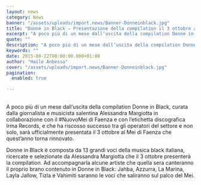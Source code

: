 ```yaml
---
layout: news
category: News
banner: "/assets/uploads/import.news/Banner-Donneinblack.jpg"
title: "Donne in Black – Presentazione della compilation il 3 ottobre al MEI di Faenza"
excerpt: "A poco più di un mese dall’uscita della compilation Donne in Black, curata dalla giornalista e musicista salentina Alessandra Margiotta in collaborazione con il #NuovoMei di Faenza e con l’etichetta discografica Irma Records, e che ha riscosso successo tra gli operatori del settore e non solo, sarà ufficialmente presentata il 3 ottobre al Mei di [&hellip"
quote: ""
description: "A poco più di un mese dall’uscita della compilation Donne in Black, curata dalla giornalista e musicista salentina Alessandra Margiotta in collaborazione con il #NuovoMei di Faenza e con l’etichetta discografica Irma Records, e che ha riscosso successo tra gli operatori del settore e non solo, sarà ufficialmente presentata il 3 ottobre al Mei di [&hellip"
keywords: ""
date: 2015-08-22T00:00:00.000+01:00
author: "Haile Anbessa"
cover: "/assets/uploads/import.news/Banner-Donneinblack.jpg"
pagination:
  enabled: true

---
```


[](https://hotmc.com/wp-content/uploads/2015/08/Banner-Donneinblack.jpg)  
A poco più di un mese dall’uscita della compilation Donne in Black, curata dalla giornalista e musicista salentina Alessandra Margiotta in collaborazione con il #NuovoMei di Faenza e con l’etichetta discografica Irma Records, e che ha riscosso successo tra gli operatori del settore e non solo, sarà ufficialmente presentata il 3 ottobre al Mei di Faenza che quest’anno torna rinnovato.

Donne in Black è composta da 13 grandi voci della musica black italiana, ricercate e selezionate da Alessandra Margiotta che il 3 ottobre presenterà la compilation. Ad accompagnarla alcune artiste che quella sera canteranno il proprio brano contenuto in Donne in Black: Jahba, Azzurra, La Marina, Layla Jallow, Tizla e Vahimiti saranno le voci che saliranno sul palco del Mei.